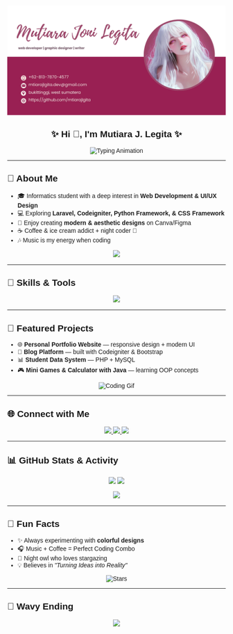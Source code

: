 ![Welcome Banner](assets/images/banner%20github%20mtiarajlgita.jpg)

<!-- Import Poppins -->
<link href="https://fonts.googleapis.com/css2?family=Poppins:wght@300;400;600;700&display=swap" rel="stylesheet">

<div style="font-family:Poppins, sans-serif">

<h2 align="center">✨ Hi 👋, I'm <b>Mutiara J. Legita</b> ✨</h2>

<!-- Typing Animation -->
<p align="center">
  <img src="https://readme-typing-svg.herokuapp.com?font=Poppins&size=22&duration=4000&pause=1000&color=F75C7E&center=true&vCenter=true&width=600&lines=Website+Developer+%F0%9F%92%BB;Informatics+Student+%F0%9F%93%9A;Design+%2B+Code+Lover+%F0%9F%8E%A8;Always+Learning+New+Things+%F0%9F%92%AB" alt="Typing Animation" />
</p>

---

## 🌸 About Me
- 🎓 Informatics student with a deep interest in **Web Development & UI/UX Design**  
- 💻 Exploring **Laravel, Codeigniter, Python Framework, & CSS Framework**   
- 🎨 Enjoy creating **modern & aesthetic designs** on Canva/Figma  
- ☕ Coffee & ice cream addict + night coder 🌙  
- 🎶 Music is my energy when coding  

<p align="center">
  <img src="https://media.tenor.com/0acr3HmtT48AAAAM/hmm.gif" width="50%"/>
</p>

---

## 🚀 Skills & Tools
<p align="center">
  <img src="https://skillicons.dev/icons?i=html,css,js,php,mysql,python,java,react,django,bootstrap,tailwind,vscode,git,github,figma,canva" />
</p>

---

## 📂 Featured Projects
- 🌐 **Personal Portfolio Website** — responsive design + modern UI  
- 📝 **Blog Platform** — built with Codeigniter & Bootstrap  
- 📊 **Student Data System** — PHP + MySQL  
- 🎮 **Mini Games & Calculator with Java** — learning OOP concepts  

<p align="center">
  <img src="https://media1.tenor.com/m/PH1Q9TgHTpEAAAAC/redhair.gif" width="50%" alt="Coding Gif"/>
</p>



---

## 🌐 Connect with Me
<p align="center">
  <a href="https://www.instagram.com/mtiarajlgita" target="_blank">
    <img src="https://img.shields.io/badge/Instagram-FF1493?style=for-the-badge&logo=instagram&logoColor=white"/>
  </a>
  <a href="https://discord.gg/yourserver" target="_blank">
    <img src="https://img.shields.io/badge/Discord-5865F2?style=for-the-badge&logo=discord&logoColor=white"/>
  </a>
  <a href="mailto:mtiaarjlgita.dev@gmail.com" target="_blank">
    <img src="https://img.shields.io/badge/Email-FF4500?style=for-the-badge&logo=gmail&logoColor=white"/>
  </a>
</p>

---

## 📊 GitHub Stats & Activity
<p align="center">
  <img src="https://github-readme-stats.vercel.app/api?username=mtiarajlgita&show_icons=true&theme=tokyonight" width="48%"/>
  <img src="https://github-readme-streak-stats.herokuapp.com/?user=mtiarajlgita&theme=tokyonight" width="48%"/>
</p>

<p align="center">
  <img src="https://github-profile-trophy.vercel.app/?username=mtiarajlgita&theme=radical&margin-w=10&margin-h=10&no-frame=true&row=1&column=6" />
</p>

---

## 🌈 Fun Facts
- ✨ Always experimenting with **colorful designs**  
- 🎧 Music + Coffee = Perfect Coding Combo  
- 🌌 Night owl who loves stargazing  
- 💡 Believes in *"Turning Ideas into Reality"*  

<p align="center">
  <img src="https://media.giphy.com/media/3oz8xAFtqoOUUrsh7W/giphy.gif" width="200" alt="Stars"/>
</p>

---

## 🌊 Wavy Ending
<p align="center">
  <img src="https://capsule-render.vercel.app/api?type=waving&color=gradient&height=120&section=footer"/>
</p>

</div>
